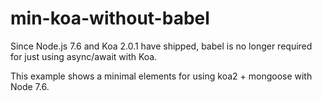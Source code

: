 # min-koa-without-babel

Since Node.js 7.6 and Koa 2.0.1 have shipped, babel is no longer required for just using async/await with Koa.

This example shows a minimal elements for using koa2 + mongoose with Node 7.6.
